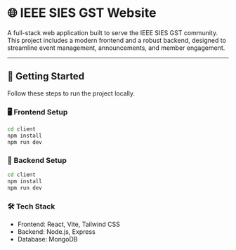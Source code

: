 # 🌐 IEEE SIES GST Website

A full-stack web application built to serve the IEEE SIES GST community. This project includes a modern frontend and a robust backend, designed to streamline event management, announcements, and member engagement.

---

## 🚀 Getting Started

Follow these steps to run the project locally.

### 🖥️ Frontend Setup

```bash
cd client
npm install
npm run dev
```
### 🔧 Backend Setup

```bash
cd client
npm install
npm run dev
```


### 🛠️ Tech Stack
- Frontend: React, Vite, Tailwind CSS
- Backend: Node.js, Express
- Database: MongoDB
